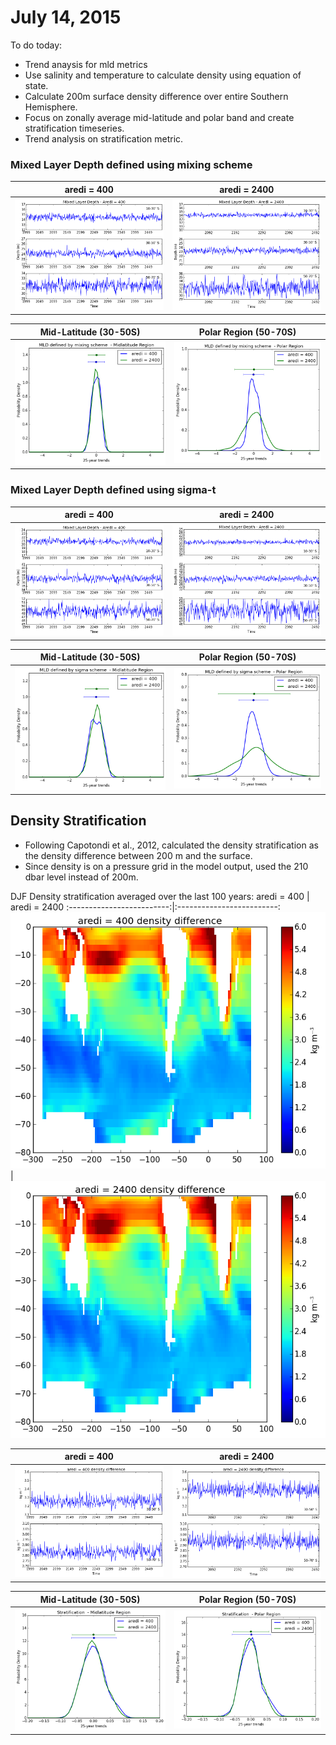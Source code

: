 # July 14, 2015

To do today: 
* Trend anaysis for mld metrics
* Use salinity and temperature to calculate density using equation of 
state. 
* Calculate 200m surface density difference over entire Southern 
Hemisphere. 
* Focus on zonally average mid-latitude and polar band and create 
stratification timeseries. 
* Trend analysis on stratification metric. 

### Mixed Layer Depth defined using mixing scheme
aredi = 400    |  aredi = 2400 
:-------------------------:|:-------------------------:
![](files/cntrl_mld_400_djf_timeseries_07082015.png)  |  ![](files/cntrl_mld_2400_djf_timeseries_07082015.png)

Mid-Latitude (30-50S)     |  Polar Region (50-70S)
:-------------------------:|:-------------------------:
![](files/cntrl_mld_mixing_midlatitude_pdf_07142015.png)  |  ![](files/cntrl_mld_mixing_polar_pdf_07142015.png)

### Mixed Layer Depth defined using sigma-t
aredi = 400    |  aredi = 2400
:-------------------------:|:-------------------------:
![](files/cntrl_mld_sigma_400_djf_timeseries_07132015.png)  |  ![](files/cntrl_mld_sigma_2400_djf_timeseries_07132015.png)

Mid-Latitude (30-50S)     |  Polar Region (50-70S)
:-------------------------:|:-------------------------:
![](files/cntrl_mld_sigma_midlatitude_pdf_07142015.png)  |  ![](files/cntrl_mld_sigma_polar_pdf_07142015.png)

## Density Stratification
* Following Capotondi et al., 2012, calculated the density stratification as the density difference between 200 m and the surface. 
* Since density is on a pressure grid in the model output, used the 210 dbar level instead of 200m. 

DJF Density stratification averaged over the last 100 years: 
aredi = 400    |  aredi = 2400
:-------------------------:|:-------------------------:
![](files/cntrl_density_difference_400_djf_pcolormap_07152015.png)  |  ![](files/cntrl_density_difference_2400_djf_pcolormap_07152015.png)

aredi = 400    |  aredi = 2400
:-------------------------:|:-------------------------:
![](files/cntrl_density_diff_400_djf_timeseries_07152015.png)  |  ![](files/cntrl_density_diff_2400_djf_timeseries_07152015.png)

Mid-Latitude (30-50S)     |  Polar Region (50-70S)
:-------------------------:|:-------------------------:
![](files/cntrl_density_diff_midlatitude_pdf_07152015.png)  |  ![](files/cntrl_density_diff_polar_pdf_07152015.png)
